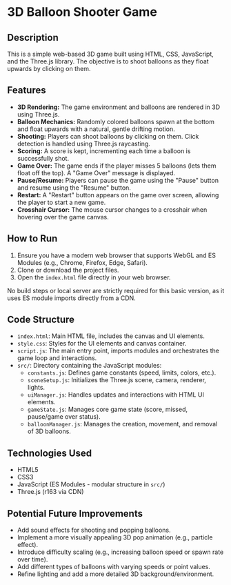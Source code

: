 # 3D Balloon Shooter Game

## Description

This is a simple web-based 3D game built using HTML, CSS, JavaScript, and the Three.js library. The objective is to shoot balloons as they float upwards by clicking on them.

## Features

*   **3D Rendering:** The game environment and balloons are rendered in 3D using Three.js.
*   **Balloon Mechanics:** Randomly colored balloons spawn at the bottom and float upwards with a natural, gentle drifting motion.
*   **Shooting:** Players can shoot balloons by clicking on them. Click detection is handled using Three.js raycasting.
*   **Scoring:** A score is kept, incrementing each time a balloon is successfully shot.
*   **Game Over:** The game ends if the player misses 5 balloons (lets them float off the top). A "Game Over" message is displayed.
*   **Pause/Resume:** Players can pause the game using the "Pause" button and resume using the "Resume" button.
*   **Restart:** A "Restart" button appears on the game over screen, allowing the player to start a new game.
*   **Crosshair Cursor:** The mouse cursor changes to a crosshair when hovering over the game canvas.

## How to Run

1.  Ensure you have a modern web browser that supports WebGL and ES Modules (e.g., Chrome, Firefox, Edge, Safari).
2.  Clone or download the project files.
3.  Open the `index.html` file directly in your web browser.

No build steps or local server are strictly required for this basic version, as it uses ES module imports directly from a CDN.

## Code Structure

*   `index.html`: Main HTML file, includes the canvas and UI elements.
*   `style.css`: Styles for the UI elements and canvas container.
*   `script.js`: The main entry point, imports modules and orchestrates the game loop and interactions.
*   `src/`: Directory containing the JavaScript modules:
    *   `constants.js`: Defines game constants (speed, limits, colors, etc.).
    *   `sceneSetup.js`: Initializes the Three.js scene, camera, renderer, lights.
    *   `uiManager.js`: Handles updates and interactions with HTML UI elements.
    *   `gameState.js`: Manages core game state (score, missed, pause/game over status).
    *   `balloonManager.js`: Manages the creation, movement, and removal of 3D balloons.

## Technologies Used

*   HTML5
*   CSS3
*   JavaScript (ES Modules - modular structure in `src/`)
*   Three.js (r163 via CDN)

## Potential Future Improvements

*   Add sound effects for shooting and popping balloons.
*   Implement a more visually appealing 3D pop animation (e.g., particle effect).
*   Introduce difficulty scaling (e.g., increasing balloon speed or spawn rate over time).
*   Add different types of balloons with varying speeds or point values.
*   Refine lighting and add a more detailed 3D background/environment.
